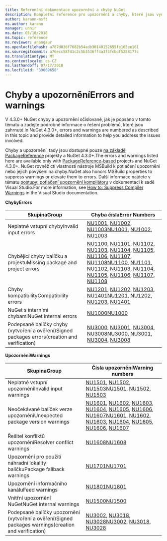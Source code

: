 ```yaml
---
title: Referenční dokumentace upozornění a chyby NuGet
description: Kompletní reference pro upozornění a chyby, které jsou vydávány NuGet během různých operací NuGet.
author: karann-msft
ms.author: karann
manager: unnir
ms.date: 05/18/2018
ms.topic: reference
ms.reviewer: anangaur
ms.openlocfilehash: a787d036f7682b54adb30140152655fe165ee161
ms.sourcegitcommit: a76ecc58f41c2c5b3536ff4a3f3fcbdf5258177c
ms.translationtype: MT
ms.contentlocale: cs-CZ
ms.lasthandoff: 07/17/2018
ms.locfileid: "39069658"
---
```

# <a name="errors-and-warnings"></a><span data-ttu-id="5765d-103">Chyby a upozornění</span><span class="sxs-lookup"><span data-stu-id="5765d-103">Errors and warnings</span></span>

<span data-ttu-id="5765d-104">V 4.3.0+ NuGet chyby a upozornění očíslované, jak je popsáno v tomto tématu a zadejte podrobné informace o řešení problémů, které jsou zahrnuté.</span><span class="sxs-lookup"><span data-stu-id="5765d-104">In NuGet 4.3.0+, errors and warnings are numbered as described in this topic and provide detailed information to help you address the issues involved.</span></span>

<span data-ttu-id="5765d-105">Chyby a upozornění, tady jsou dostupné pouze [na základě PackageReference](../consume-packages/package-references-in-project-files.md) projekty a NuGet 4.3.0+.</span><span class="sxs-lookup"><span data-stu-id="5765d-105">The errors and warnings listed here are available only with [PackageReference-based](../consume-packages/package-references-in-project-files.md) projects and NuGet 4.3.0+.</span></span> <span data-ttu-id="5765d-106">NuGet rovněž ctí vlastnosti nástroje MSBuild k potlačení upozornění nebo jejich povýšení na chyby.</span><span class="sxs-lookup"><span data-stu-id="5765d-106">NuGet also honors MSBuild properties to suppress warnings or elevate them to errors.</span></span> <span data-ttu-id="5765d-107">Další informace najdete v tématu [postupy: potlačení upozornění kompilátoru](/visualstudio/ide/how-to-suppress-compiler-warnings) v dokumentaci k sadě Visual Studio.</span><span class="sxs-lookup"><span data-stu-id="5765d-107">For more information, see [How to: Suppress Compiler Warnings](/visualstudio/ide/how-to-suppress-compiler-warnings) in the Visual Studio documentation.</span></span>

<span data-ttu-id="5765d-108">**Chyby**</span><span class="sxs-lookup"><span data-stu-id="5765d-108">**Errors**</span></span>

| <span data-ttu-id="5765d-109">Skupina</span><span class="sxs-lookup"><span data-stu-id="5765d-109">Group</span></span> | <span data-ttu-id="5765d-110">Chyba čísla</span><span class="sxs-lookup"><span data-stu-id="5765d-110">Error Numbers</span></span> |
| --- | --- |
| <span data-ttu-id="5765d-111">Neplatné vstupní chyby</span><span class="sxs-lookup"><span data-stu-id="5765d-111">Invalid input errors</span></span> | <span data-ttu-id="5765d-112">[NU1001](./errors-and-warnings/NU1001.md), [NU1002](./errors-and-warnings/NU1002.md), [NU1003](./errors-and-warnings/NU1003.md)</span><span class="sxs-lookup"><span data-stu-id="5765d-112">[NU1001](./errors-and-warnings/NU1001.md), [NU1002](./errors-and-warnings/NU1002.md), [NU1003](./errors-and-warnings/NU1003.md)</span></span> |
| <span data-ttu-id="5765d-113">Chybějící chyby balíčku a projektu</span><span class="sxs-lookup"><span data-stu-id="5765d-113">Missing package and project errors</span></span> | <span data-ttu-id="5765d-114">[NU1100](./errors-and-warnings/NU1100.md), [NU1101](./errors-and-warnings/NU1101.md), [NU1102](./errors-and-warnings/NU1102.md), [NU1103](./errors-and-warnings/NU1103.md), [NU1104](./errors-and-warnings/NU1104.md), [NU1105](./errors-and-warnings/NU1105.md), [NU1106](./errors-and-warnings/NU1106.md), [NU1107](./errors-and-warnings/NU1107.md), [NU1108](./errors-and-warnings/NU1108.md)</span><span class="sxs-lookup"><span data-stu-id="5765d-114">[NU1100](./errors-and-warnings/NU1100.md), [NU1101](./errors-and-warnings/NU1101.md), [NU1102](./errors-and-warnings/NU1102.md), [NU1103](./errors-and-warnings/NU1103.md), [NU1104](./errors-and-warnings/NU1104.md), [NU1105](./errors-and-warnings/NU1105.md), [NU1106](./errors-and-warnings/NU1106.md), [NU1107](./errors-and-warnings/NU1107.md), [NU1108](./errors-and-warnings/NU1108.md)</span></span> |
| <span data-ttu-id="5765d-115">Chyby kompatibility</span><span class="sxs-lookup"><span data-stu-id="5765d-115">Compatibility errors</span></span> | <span data-ttu-id="5765d-116">[NU1201](./errors-and-warnings/NU1201.md), [NU1202](./errors-and-warnings/NU1202.md), [NU1203](./errors-and-warnings/NU1203.md), [NU1401](./errors-and-warnings/NU1401.md)</span><span class="sxs-lookup"><span data-stu-id="5765d-116">[NU1201](./errors-and-warnings/NU1201.md), [NU1202](./errors-and-warnings/NU1202.md), [NU1203](./errors-and-warnings/NU1203.md), [NU1401](./errors-and-warnings/NU1401.md)</span></span> |
| <span data-ttu-id="5765d-117">NuGet s interními chybami</span><span class="sxs-lookup"><span data-stu-id="5765d-117">NuGet internal errors</span></span> | [<span data-ttu-id="5765d-118">NU1000</span><span class="sxs-lookup"><span data-stu-id="5765d-118">NU1000</span></span>](./errors-and-warnings/NU1000.md) |
| <span data-ttu-id="5765d-119">Podepsané balíčky chyby (vytvoření a ověření)</span><span class="sxs-lookup"><span data-stu-id="5765d-119">Signed packages errors(creation and verification)</span></span> | <span data-ttu-id="5765d-120">[NU3000](./errors-and-warnings/NU3000.md), [NU3001](./errors-and-warnings/NU3001.md), [NU3004](./errors-and-warnings/NU3004.md), [NU3008](./errors-and-warnings/NU3008.md)</span><span class="sxs-lookup"><span data-stu-id="5765d-120">[NU3000](./errors-and-warnings/NU3000.md), [NU3001](./errors-and-warnings/NU3001.md), [NU3004](./errors-and-warnings/NU3004.md), [NU3008](./errors-and-warnings/NU3008.md)</span></span> |

<span data-ttu-id="5765d-121">**Upozornění**</span><span class="sxs-lookup"><span data-stu-id="5765d-121">**Warnings**</span></span>

| <span data-ttu-id="5765d-122">Skupina</span><span class="sxs-lookup"><span data-stu-id="5765d-122">Group</span></span> | <span data-ttu-id="5765d-123">Čísla upozornění</span><span class="sxs-lookup"><span data-stu-id="5765d-123">Warning numbers</span></span> |
| --- | --- |
| <span data-ttu-id="5765d-124">Neplatné vstupní upozornění</span><span class="sxs-lookup"><span data-stu-id="5765d-124">Invalid input warnings</span></span> | <span data-ttu-id="5765d-125">[NU1501](./errors-and-warnings/NU1501.md), [NU1502](./errors-and-warnings/NU1502.md), [NU1503](./errors-and-warnings/NU1503.md)</span><span class="sxs-lookup"><span data-stu-id="5765d-125">[NU1501](./errors-and-warnings/NU1501.md), [NU1502](./errors-and-warnings/NU1502.md), [NU1503](./errors-and-warnings/NU1503.md)</span></span> |
| <span data-ttu-id="5765d-126">Neočekávané balíček verze upozornění</span><span class="sxs-lookup"><span data-stu-id="5765d-126">Unexpected package version warnings</span></span> | <span data-ttu-id="5765d-127">[NU1601](./errors-and-warnings/NU1601.md), [NU1602](./errors-and-warnings/NU1602.md), [NU1603](./errors-and-warnings/NU1603.md), [NU1604](./errors-and-warnings/NU1604.md), [NU1605](./errors-and-warnings/NU1605.md), [NU1606](./errors-and-warnings/NU1108.md), [NU1607](./errors-and-warnings/NU1107.md)</span><span class="sxs-lookup"><span data-stu-id="5765d-127">[NU1601](./errors-and-warnings/NU1601.md), [NU1602](./errors-and-warnings/NU1602.md), [NU1603](./errors-and-warnings/NU1603.md), [NU1604](./errors-and-warnings/NU1604.md), [NU1605](./errors-and-warnings/NU1605.md), [NU1606](./errors-and-warnings/NU1108.md), [NU1607](./errors-and-warnings/NU1107.md)</span></span> |
| <span data-ttu-id="5765d-128">Řešitel konfliktů upozornění</span><span class="sxs-lookup"><span data-stu-id="5765d-128">Resolver conflict warnings</span></span> | [<span data-ttu-id="5765d-129">NU1608</span><span class="sxs-lookup"><span data-stu-id="5765d-129">NU1608</span></span>](./errors-and-warnings/NU1608.md) |
| <span data-ttu-id="5765d-130">Upozornění pro použití náhradní lokality balíčku</span><span class="sxs-lookup"><span data-stu-id="5765d-130">Package fallback warnings</span></span> | [<span data-ttu-id="5765d-131">NU1701</span><span class="sxs-lookup"><span data-stu-id="5765d-131">NU1701</span></span>](./errors-and-warnings/NU1701.md) |
| <span data-ttu-id="5765d-132">Upozornění informačního kanálu</span><span class="sxs-lookup"><span data-stu-id="5765d-132">Feed warnings</span></span> | [<span data-ttu-id="5765d-133">NU1801</span><span class="sxs-lookup"><span data-stu-id="5765d-133">NU1801</span></span>](./errors-and-warnings/NU1801.md) |
| <span data-ttu-id="5765d-134">Vnitřní upozornění NuGet</span><span class="sxs-lookup"><span data-stu-id="5765d-134">NuGet internal warnings</span></span> | [<span data-ttu-id="5765d-135">NU1500</span><span class="sxs-lookup"><span data-stu-id="5765d-135">NU1500</span></span>](./errors-and-warnings/NU1500.md) |
| <span data-ttu-id="5765d-136">Podepsané balíčky upozornění (vytvoření a ověření)</span><span class="sxs-lookup"><span data-stu-id="5765d-136">Signed packages warnings(creation and verification)</span></span> | <span data-ttu-id="5765d-137">[NU3002](./errors-and-warnings/NU3002.md), [NU3018](./errors-and-warnings/NU3018.md), [NU3028](./errors-and-warnings/NU3028.md)</span><span class="sxs-lookup"><span data-stu-id="5765d-137">[NU3002](./errors-and-warnings/NU3002.md), [NU3018](./errors-and-warnings/NU3018.md), [NU3028](./errors-and-warnings/NU3028.md)</span></span> |
